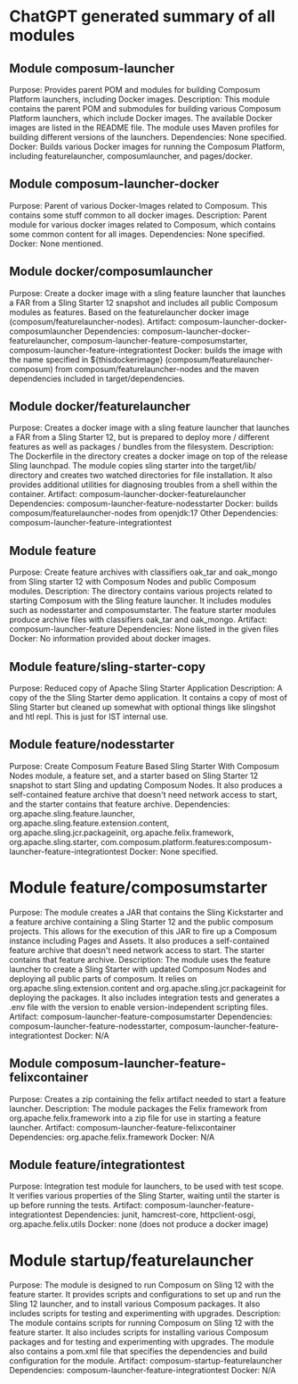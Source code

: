 # ChatGPT generated summary of all modules

## Module composum-launcher
Purpose: Provides parent POM and modules for building Composum Platform launchers, including Docker images.
Description: This module contains the parent POM and submodules for building various Composum Platform launchers, which include Docker images. The available Docker images are listed in the README file. The module uses Maven profiles for building different versions of the launchers. 
Dependencies: None specified.
Docker: Builds various Docker images for running the Composum Platform, including featurelauncher, composumlauncher, and pages/docker.


## Module composum-launcher-docker
Purpose: Parent of various Docker-Images related to Composum. This contains some stuff common to all docker images.
Description: Parent module for various docker images related to Composum, which contains some common content for all images. 
Dependencies: None specified.
Docker: None mentioned.


## Module docker/composumlauncher
Purpose: Create a docker image with a sling feature launcher that launches a FAR from a Sling Starter 12 snapshot and includes all public Composum modules as features. Based on the featurelauncher docker image (composum/featurelauncher-nodes).
Artifact: composum-launcher-docker-composumlauncher
Dependencies: composum-launcher-docker-featurelauncher, composum-launcher-feature-composumstarter, composum-launcher-feature-integrationtest
Docker: builds the image with the name specified in ${thisdockerimage} (composum/featurelauncher-composum) from composum/featurelauncher-nodes and the maven dependencies included in target/dependencies.


## Module docker/featurelauncher
Purpose: Creates a docker image with a sling feature launcher that launches a FAR from a Sling Starter 12, but is prepared to deploy more / different features as well as packages / bundles from the filesystem.
Description: The Dockerfile in the directory creates a docker image on top of the release Sling launchpad. The module copies sling starter into the target/lib/ directory and creates two watched directories for file installation. It also provides additional utilities for diagnosing troubles from a shell within the container. 
Artifact: composum-launcher-docker-featurelauncher
Dependencies: composum-launcher-feature-nodesstarter
Docker: builds composum/featurelauncher-nodes from openjdk:17
Other Dependencies: composum-launcher-feature-integrationtest


## Module feature
Purpose: Create feature archives with classifiers oak_tar and oak_mongo from Sling starter 12 with Composum Nodes and public Composum modules.
Description: The directory contains various projects related to starting Composum with the Sling feature launcher. It includes modules such as nodesstarter and composumstarter. The feature starter modules produce archive files with classifiers oak_tar and oak_mongo. 
Artifact: composum-launcher-feature
Dependencies: None listed in the given files
Docker: No information provided about docker images.


## Module feature/sling-starter-copy

Purpose: Reduced copy of Apache Sling Starter Application
Description: A copy of the the Sling Starter demo application. It contains a copy of most of Sling Starter but cleaned
up somewhat with optional things like slingshot and htl repl. This is just for IST internal use.


## Module feature/nodesstarter
Purpose: Create Composum Feature Based Sling Starter With Composum Nodes module, a feature set, and a starter based on Sling Starter 12 snapshot to start Sling and updating Composum Nodes. It also produces a self-contained feature archive that doesn't need network access to start, and the starter contains that feature archive.
Dependencies: org.apache.sling.feature.launcher, org.apache.sling.feature.extension.content, org.apache.sling.jcr.packageinit, org.apache.felix.framework, org.apache.sling.starter, com.composum.platform.features:composum-launcher-feature-integrationtest
Docker: None specified.


# Module feature/composumstarter
Purpose: The module creates a JAR that contains the Sling Kickstarter and a feature archive containing a Sling Starter 12 and the public composum projects. This allows for the execution of this JAR to fire up a Composum instance including Pages and Assets. It also produces a self-contained feature archive that doesn't need network access to start. The starter contains that feature archive.
Description: The module uses the feature launcher to create a Sling Starter with updated Composum Nodes and deploying all public parts of composum. It relies on org.apache.sling.extension.content and org.apache.sling.jcr.packageinit for deploying the packages. It also includes integration tests and generates a .env file with the version to enable version-independent scripting files.
Artifact: composum-launcher-feature-composumstarter
Dependencies: composum-launcher-feature-nodesstarter, composum-launcher-feature-integrationtest
Docker: N/A


## Module composum-launcher-feature-felixcontainer
Purpose: Creates a zip containing the felix artifact needed to start a feature launcher.
Description: The module packages the Felix framework from org.apache.felix.framework into a zip file for use in starting a feature launcher.
Artifact: composum-launcher-feature-felixcontainer
Dependencies: org.apache.felix.framework
Docker: N/A


## Module feature/integrationtest
Purpose: Integration test module for launchers, to be used with test scope. It verifies various properties of the Sling Starter, waiting until the starter is up before running the tests.
Artifact: composum-launcher-feature-integrationtest
Dependencies: junit, hamcrest-core, httpclient-osgi, org.apache.felix.utils
Docker: none (does not produce a docker image)


# Module startup/featurelauncher
Purpose: The module is designed to run Composum on Sling 12 with the feature starter. It provides scripts and configurations to set up and run the Sling 12 launcher, and to install various Composum packages. It also includes scripts for testing and experimenting with upgrades.
Description: The module contains scripts for running Composum on Sling 12 with the feature starter. It also includes scripts for installing various Composum packages and for testing and experimenting with upgrades. The module also contains a pom.xml file that specifies the dependencies and build configuration for the module.
Artifact: composum-startup-featurelauncher
Dependencies: composum-launcher-feature-integrationtest
Docker: N/A


